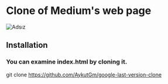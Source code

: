 # Clone of Medium's web page
![Adsız](https://user-images.githubusercontent.com/79155927/151719301-9efccfe1-bcf2-4b1d-ba72-262bea2b3ec5.png)

## Installation
### You can examine index.html by cloning it.

git clone https://github.com/AykutGm/google-last-version-clone

